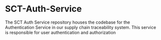 # SCT-Auth-Service

The SCT Auth Service repository houses the codebase for the Authentication Service in our supply chain traceability system. This service is responsible for user authentication and authorization
